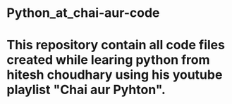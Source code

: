 # Python_at_chai-aur-code
# This repository contain all code files created while learing python from hitesh choudhary using his youtube playlist "Chai aur Pyhton".